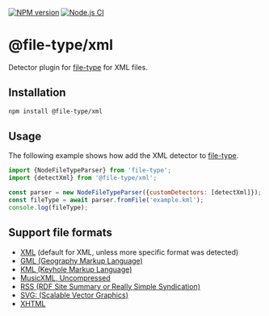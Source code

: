 [![NPM version](https://img.shields.io/npm/v/@file-type/xml.svg)](https://npmjs.org/package/@file-type/xml)
[![Node.js CI](https://github.com/Borewit/file-type-xml/actions/workflows/nodejs-ci.yml/badge.svg)](https://github.com/Borewit/file-type-xml/actions/workflows/nodejs-ci.yml)
# @file-type/xml

Detector plugin for [file-type](https://github.com/sindresorhus/file-type) for XML files.

## Installation

```bash
npm install @file-type/xml
```

## Usage

The following example shows how add the XML detector to [file-type](https://github.com/sindresorhus/file-type).
```js
import {NodeFileTypeParser} from 'file-type';
import {detectXml} from '@file-type/xml';

const parser = new NodeFileTypeParser({customDetectors: [detectXml]});
const fileType = await parser.fromFile('example.kml');
console.log(fileType);
```

## Support file formats

- [XML](https://en.wikipedia.org/wiki/XML) (default for XML, unless more specific format was detected)
- [GML (Geography Markup Language)](https://en.wikipedia.org/wiki/Geography_Markup_Language)
- [KML (Keyhole Markup Language)](https://en.wikipedia.org/wiki/XHTML)
- [MusicXML, Uncompressed](https://en.wikipedia.org/wiki/MusicXML)
- [RSS (RDF Site Summary or Really Simple Syndication)](https://en.wikipedia.org/wiki/RSS)
- [SVG: (Scalable Vector Graphics)](https://en.wikipedia.org/wiki/SVG)
- [XHTML](https://en.wikipedia.org/wiki/XHTML)

